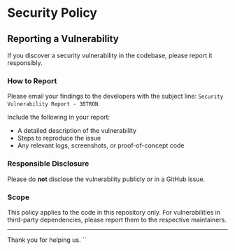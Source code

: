 # Security Policy


## Reporting a Vulnerability

If you discover a security vulnerability in the codebase, please report it responsibly.

### How to Report

Please email your findings to the developers with the subject line: `Security Vulnerability Report - 3BTRON`.

Include the following in your report:
- A detailed description of the vulnerability
- Steps to reproduce the issue
- Any relevant logs, screenshots, or proof-of-concept code


### Responsible Disclosure
Please do **not** disclose the vulnerability publicly or in a GitHub issue.

### Scope

This policy applies to the code in this repository only. For vulnerabilities in third-party dependencies, please report them to the respective maintainers.

---

Thank you for helping us.
``

